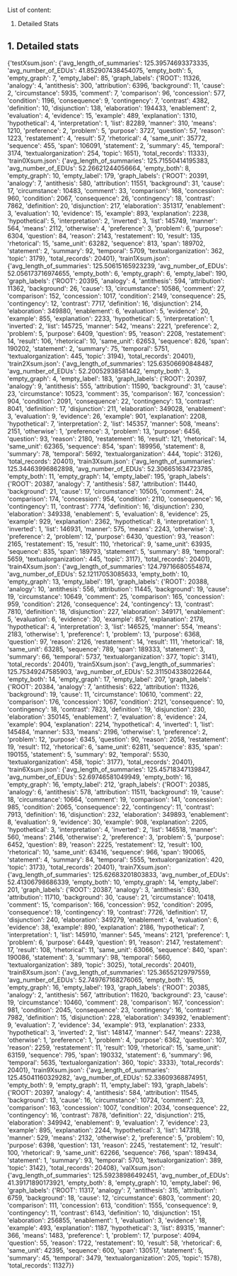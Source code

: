 # 
List of content:
1. Detailed Stats


## 1. Detailed stats
{'testXsum.json': {'avg_length_of_summaries': 125.39574693373335,
                   'avg_number_of_EDUs': 41.852907438454075,
                   'empty_both': 5,
                   'empty_graph': 7,
                   'empty_label': 85,
                   'graph_labels': {'ROOT': 11326,
                                    'analogy': 4,
                                    'antithesis': 300,
                                    'attribution': 6396,
                                    'background': 11,
                                    'cause': 2,
                                    'circumstance': 5935,
                                    'comment': 7,
                                    'comparison': 96,
                                    'concession': 577,
                                    'condition': 1196,
                                    'consequence': 9,
                                    'contingency': 7,
                                    'contrast': 4382,
                                    'definition': 10,
                                    'disjunction': 138,
                                    'elaboration': 194433,
                                    'enablement': 2,
                                    'evaluation': 4,
                                    'evidence': 15,
                                    'example': 489,
                                    'explanation': 1310,
                                    'hypothetical': 4,
                                    'interpretation': 1,
                                    'list': 82289,
                                    'manner': 310,
                                    'means': 1210,
                                    'preference': 2,
                                    'problem': 5,
                                    'purpose': 3727,
                                    'question': 57,
                                    'reason': 1223,
                                    'restatement': 4,
                                    'result': 57,
                                    'rhetorical': 4,
                                    'same_unit': 35772,
                                    'sequence': 455,
                                    'span': 106091,
                                    'statement': 2,
                                    'summary': 45,
                                    'temporal': 3174,
                                    'textualorganization': 254,
                                    'topic': 1651},
                   'total_records': 11333},
 'train0Xsum.json': {'avg_length_of_summaries': 125.71550414195383,
                     'avg_number_of_EDUs': 52.26621244056664,
                     'empty_both': 8,
                     'empty_graph': 10,
                     'empty_label': 179,
                     'graph_labels': {'ROOT': 20391,
                                      'analogy': 7,
                                      'antithesis': 580,
                                      'attribution': 11551,
                                      'background': 31,
                                      'cause': 17,
                                      'circumstance': 10483,
                                      'comment': 33,
                                      'comparison': 168,
                                      'concession': 960,
                                      'condition': 2067,
                                      'consequence': 26,
                                      'contingency': 18,
                                      'contrast': 7862,
                                      'definition': 20,
                                      'disjunction': 217,
                                      'elaboration': 351317,
                                      'enablement': 3,
                                      'evaluation': 10,
                                      'evidence': 15,
                                      'example': 893,
                                      'explanation': 2238,
                                      'hypothetical': 5,
                                      'interpretation': 2,
                                      'inverted': 3,
                                      'list': 145749,
                                      'manner': 564,
                                      'means': 2112,
                                      'otherwise': 4,
                                      'preference': 3,
                                      'problem': 6,
                                      'purpose': 6304,
                                      'question': 84,
                                      'reason': 2143,
                                      'restatement': 10,
                                      'result': 135,
                                      'rhetorical': 15,
                                      'same_unit': 63282,
                                      'sequence': 813,
                                      'span': 189702,
                                      'statement': 2,
                                      'summary': 92,
                                      'temporal': 5709,
                                      'textualorganization': 362,
                                      'topic': 3179},
                     'total_records': 20401},
 'train1Xsum.json': {'avg_length_of_summaries': 125.50615165923239,
                     'avg_number_of_EDUs': 52.056173716974655,
                     'empty_both': 6,
                     'empty_graph': 6,
                     'empty_label': 190,
                     'graph_labels': {'ROOT': 20395,
                                      'analogy': 4,
                                      'antithesis': 594,
                                      'attribution': 11362,
                                      'background': 26,
                                      'cause': 13,
                                      'circumstance': 10586,
                                      'comment': 27,
                                      'comparison': 152,
                                      'concession': 1017,
                                      'condition': 2149,
                                      'consequence': 25,
                                      'contingency': 12,
                                      'contrast': 7717,
                                      'definition': 16,
                                      'disjunction': 214,
                                      'elaboration': 349880,
                                      'enablement': 6,
                                      'evaluation': 5,
                                      'evidence': 20,
                                      'example': 855,
                                      'explanation': 2233,
                                      'hypothetical': 5,
                                      'interpretation': 1,
                                      'inverted': 2,
                                      'list': 145725,
                                      'manner': 542,
                                      'means': 2221,
                                      'preference': 2,
                                      'problem': 5,
                                      'purpose': 6409,
                                      'question': 95,
                                      'reason': 2208,
                                      'restatement': 14,
                                      'result': 106,
                                      'rhetorical': 10,
                                      'same_unit': 62653,
                                      'sequence': 826,
                                      'span': 190202,
                                      'statement': 2,
                                      'summary': 75,
                                      'temporal': 5751,
                                      'textualorganization': 445,
                                      'topic': 3194},
                     'total_records': 20401},
 'train2Xsum.json': {'avg_length_of_summaries': 125.63506690848487,
                     'avg_number_of_EDUs': 52.20052938581442,
                     'empty_both': 3,
                     'empty_graph': 4,
                     'empty_label': 183,
                     'graph_labels': {'ROOT': 20397,
                                      'analogy': 9,
                                      'antithesis': 555,
                                      'attribution': 11590,
                                      'background': 31,
                                      'cause': 23,
                                      'circumstance': 10523,
                                      'comment': 35,
                                      'comparison': 167,
                                      'concession': 904,
                                      'condition': 2091,
                                      'consequence': 22,
                                      'contingency': 13,
                                      'contrast': 8041,
                                      'definition': 17,
                                      'disjunction': 211,
                                      'elaboration': 349028,
                                      'enablement': 3,
                                      'evaluation': 9,
                                      'evidence': 26,
                                      'example': 901,
                                      'explanation': 2208,
                                      'hypothetical': 7,
                                      'interpretation': 2,
                                      'list': 145357,
                                      'manner': 508,
                                      'means': 2151,
                                      'otherwise': 1,
                                      'preference': 3,
                                      'problem': 13,
                                      'purpose': 6456,
                                      'question': 93,
                                      'reason': 2180,
                                      'restatement': 16,
                                      'result': 121,
                                      'rhetorical': 14,
                                      'same_unit': 62365,
                                      'sequence': 854,
                                      'span': 189956,
                                      'statement': 8,
                                      'summary': 78,
                                      'temporal': 5692,
                                      'textualorganization': 444,
                                      'topic': 3126},
                     'total_records': 20401},
 'train3Xsum.json': {'avg_length_of_summaries': 125.34463996862898,
                     'avg_number_of_EDUs': 52.306651634723785,
                     'empty_both': 11,
                     'empty_graph': 14,
                     'empty_label': 195,
                     'graph_labels': {'ROOT': 20387,
                                      'analogy': 7,
                                      'antithesis': 587,
                                      'attribution': 11440,
                                      'background': 21,
                                      'cause': 17,
                                      'circumstance': 10505,
                                      'comment': 24,
                                      'comparison': 174,
                                      'concession': 954,
                                      'condition': 2110,
                                      'consequence': 16,
                                      'contingency': 11,
                                      'contrast': 7774,
                                      'definition': 16,
                                      'disjunction': 230,
                                      'elaboration': 349338,
                                      'enablement': 5,
                                      'evaluation': 8,
                                      'evidence': 25,
                                      'example': 929,
                                      'explanation': 2362,
                                      'hypothetical': 8,
                                      'interpretation': 1,
                                      'inverted': 1,
                                      'list': 146931,
                                      'manner': 575,
                                      'means': 2243,
                                      'otherwise': 3,
                                      'preference': 2,
                                      'problem': 12,
                                      'purpose': 6430,
                                      'question': 93,
                                      'reason': 2165,
                                      'restatement': 15,
                                      'result': 110,
                                      'rhetorical': 9,
                                      'same_unit': 63935,
                                      'sequence': 835,
                                      'span': 189793,
                                      'statement': 5,
                                      'summary': 89,
                                      'temporal': 5659,
                                      'textualorganization': 445,
                                      'topic': 3117},
                     'total_records': 20401},
 'train4Xsum.json': {'avg_length_of_summaries': 124.79716680554874,
                     'avg_number_of_EDUs': 52.12117053085633,
                     'empty_both': 10,
                     'empty_graph': 13,
                     'empty_label': 191,
                     'graph_labels': {'ROOT': 20388,
                                      'analogy': 10,
                                      'antithesis': 556,
                                      'attribution': 11445,
                                      'background': 19,
                                      'cause': 19,
                                      'circumstance': 10649,
                                      'comment': 25,
                                      'comparison': 165,
                                      'concession': 959,
                                      'condition': 2126,
                                      'consequence': 24,
                                      'contingency': 13,
                                      'contrast': 7810,
                                      'definition': 18,
                                      'disjunction': 227,
                                      'elaboration': 349171,
                                      'enablement': 5,
                                      'evaluation': 6,
                                      'evidence': 30,
                                      'example': 857,
                                      'explanation': 2178,
                                      'hypothetical': 4,
                                      'interpretation': 3,
                                      'list': 146525,
                                      'manner': 554,
                                      'means': 2183,
                                      'otherwise': 1,
                                      'preference': 1,
                                      'problem': 13,
                                      'purpose': 6368,
                                      'question': 97,
                                      'reason': 2126,
                                      'restatement': 14,
                                      'result': 111,
                                      'rhetorical': 18,
                                      'same_unit': 63285,
                                      'sequence': 789,
                                      'span': 189333,
                                      'statement': 3,
                                      'summary': 66,
                                      'temporal': 5737,
                                      'textualorganization': 377,
                                      'topic': 3141},
                     'total_records': 20401},
 'train5Xsum.json': {'avg_length_of_summaries': 125.75349247585903,
                     'avg_number_of_EDUs': 52.311504338022644,
                     'empty_both': 14,
                     'empty_graph': 17,
                     'empty_label': 207,
                     'graph_labels': {'ROOT': 20384,
                                      'analogy': 7,
                                      'antithesis': 622,
                                      'attribution': 11326,
                                      'background': 19,
                                      'cause': 11,
                                      'circumstance': 10610,
                                      'comment': 22,
                                      'comparison': 176,
                                      'concession': 1067,
                                      'condition': 2121,
                                      'consequence': 10,
                                      'contingency': 18,
                                      'contrast': 7823,
                                      'definition': 19,
                                      'disjunction': 230,
                                      'elaboration': 350145,
                                      'enablement': 7,
                                      'evaluation': 8,
                                      'evidence': 24,
                                      'example': 904,
                                      'explanation': 2214,
                                      'hypothetical': 4,
                                      'inverted': 1,
                                      'list': 145484,
                                      'manner': 533,
                                      'means': 2196,
                                      'otherwise': 1,
                                      'preference': 2,
                                      'problem': 12,
                                      'purpose': 6345,
                                      'question': 90,
                                      'reason': 2058,
                                      'restatement': 19,
                                      'result': 112,
                                      'rhetorical': 6,
                                      'same_unit': 62811,
                                      'sequence': 835,
                                      'span': 190155,
                                      'statement': 5,
                                      'summary': 92,
                                      'temporal': 5530,
                                      'textualorganization': 458,
                                      'topic': 3177},
                     'total_records': 20401},
 'train6Xsum.json': {'avg_length_of_summaries': 125.45718347139847,
                     'avg_number_of_EDUs': 52.69746581049949,
                     'empty_both': 16,
                     'empty_graph': 16,
                     'empty_label': 212,
                     'graph_labels': {'ROOT': 20385,
                                      'analogy': 6,
                                      'antithesis': 578,
                                      'attribution': 11511,
                                      'background': 19,
                                      'cause': 18,
                                      'circumstance': 10664,
                                      'comment': 19,
                                      'comparison': 141,
                                      'concession': 985,
                                      'condition': 2065,
                                      'consequence': 22,
                                      'contingency': 11,
                                      'contrast': 7913,
                                      'definition': 16,
                                      'disjunction': 232,
                                      'elaboration': 349893,
                                      'enablement': 8,
                                      'evaluation': 9,
                                      'evidence': 30,
                                      'example': 908,
                                      'explanation': 2205,
                                      'hypothetical': 3,
                                      'interpretation': 4,
                                      'inverted': 2,
                                      'list': 146518,
                                      'manner': 560,
                                      'means': 2146,
                                      'otherwise': 2,
                                      'preference': 3,
                                      'problem': 5,
                                      'purpose': 6452,
                                      'question': 89,
                                      'reason': 2225,
                                      'restatement': 12,
                                      'result': 100,
                                      'rhetorical': 10,
                                      'same_unit': 63416,
                                      'sequence': 966,
                                      'span': 190065,
                                      'statement': 4,
                                      'summary': 84,
                                      'temporal': 5555,
                                      'textualorganization': 420,
                                      'topic': 3173},
                     'total_records': 20401},
 'train7Xsum.json': {'avg_length_of_summaries': 125.62683201803833,
                     'avg_number_of_EDUs': 52.41306798686339,
                     'empty_both': 10,
                     'empty_graph': 14,
                     'empty_label': 201,
                     'graph_labels': {'ROOT': 20387,
                                      'analogy': 3,
                                      'antithesis': 630,
                                      'attribution': 11710,
                                      'background': 30,
                                      'cause': 21,
                                      'circumstance': 10418,
                                      'comment': 15,
                                      'comparison': 166,
                                      'concession': 952,
                                      'condition': 2095,
                                      'consequence': 19,
                                      'contingency': 19,
                                      'contrast': 7726,
                                      'definition': 17,
                                      'disjunction': 240,
                                      'elaboration': 349279,
                                      'enablement': 4,
                                      'evaluation': 6,
                                      'evidence': 38,
                                      'example': 890,
                                      'explanation': 2186,
                                      'hypothetical': 7,
                                      'interpretation': 1,
                                      'list': 145910,
                                      'manner': 545,
                                      'means': 2121,
                                      'preference': 1,
                                      'problem': 6,
                                      'purpose': 6449,
                                      'question': 91,
                                      'reason': 2147,
                                      'restatement': 17,
                                      'result': 108,
                                      'rhetorical': 11,
                                      'same_unit': 63066,
                                      'sequence': 840,
                                      'span': 190086,
                                      'statement': 3,
                                      'summary': 98,
                                      'temporal': 5660,
                                      'textualorganization': 389,
                                      'topic': 3025},
                     'total_records': 20401},
 'train8Xsum.json': {'avg_length_of_summaries': 125.36552129797559,
                     'avg_number_of_EDUs': 52.749767168276065,
                     'empty_both': 15,
                     'empty_graph': 16,
                     'empty_label': 193,
                     'graph_labels': {'ROOT': 20385,
                                      'analogy': 2,
                                      'antithesis': 567,
                                      'attribution': 11620,
                                      'background': 23,
                                      'cause': 19,
                                      'circumstance': 10460,
                                      'comment': 28,
                                      'comparison': 167,
                                      'concession': 981,
                                      'condition': 2045,
                                      'consequence': 23,
                                      'contingency': 16,
                                      'contrast': 7982,
                                      'definition': 15,
                                      'disjunction': 228,
                                      'elaboration': 349392,
                                      'enablement': 9,
                                      'evaluation': 7,
                                      'evidence': 34,
                                      'example': 913,
                                      'explanation': 2333,
                                      'hypothetical': 3,
                                      'inverted': 2,
                                      'list': 148147,
                                      'manner': 547,
                                      'means': 2238,
                                      'otherwise': 1,
                                      'preference': 1,
                                      'problem': 4,
                                      'purpose': 6362,
                                      'question': 107,
                                      'reason': 2259,
                                      'restatement': 11,
                                      'result': 109,
                                      'rhetorical': 15,
                                      'same_unit': 63159,
                                      'sequence': 795,
                                      'span': 190332,
                                      'statement': 6,
                                      'summary': 96,
                                      'temporal': 5635,
                                      'textualorganization': 360,
                                      'topic': 3333},
                     'total_records': 20401},
 'train9Xsum.json': {'avg_length_of_summaries': 125.45041160329282,
                     'avg_number_of_EDUs': 52.33609368874951,
                     'empty_both': 9,
                     'empty_graph': 11,
                     'empty_label': 193,
                     'graph_labels': {'ROOT': 20397,
                                      'analogy': 4,
                                      'antithesis': 584,
                                      'attribution': 11545,
                                      'background': 13,
                                      'cause': 16,
                                      'circumstance': 10724,
                                      'comment': 23,
                                      'comparison': 163,
                                      'concession': 1007,
                                      'condition': 2034,
                                      'consequence': 22,
                                      'contingency': 16,
                                      'contrast': 7878,
                                      'definition': 22,
                                      'disjunction': 215,
                                      'elaboration': 349942,
                                      'enablement': 9,
                                      'evaluation': 7,
                                      'evidence': 23,
                                      'example': 895,
                                      'explanation': 2244,
                                      'hypothetical': 3,
                                      'list': 147318,
                                      'manner': 529,
                                      'means': 2132,
                                      'otherwise': 2,
                                      'preference': 5,
                                      'problem': 10,
                                      'purpose': 6398,
                                      'question': 131,
                                      'reason': 2245,
                                      'restatement': 12,
                                      'result': 100,
                                      'rhetorical': 9,
                                      'same_unit': 62266,
                                      'sequence': 766,
                                      'span': 189434,
                                      'statement': 1,
                                      'summary': 93,
                                      'temporal': 5703,
                                      'textualorganization': 389,
                                      'topic': 3142},
                     'total_records': 20408},
 'valXsum.json': {'avg_length_of_summaries': 125.59238986492451,
                  'avg_number_of_EDUs': 41.39171890173921,
                  'empty_both': 8,
                  'empty_graph': 10,
                  'empty_label': 96,
                  'graph_labels': {'ROOT': 11317,
                                   'analogy': 7,
                                   'antithesis': 315,
                                   'attribution': 6759,
                                   'background': 18,
                                   'cause': 12,
                                   'circumstance': 6803,
                                   'comment': 20,
                                   'comparison': 111,
                                   'concession': 613,
                                   'condition': 1555,
                                   'consequence': 9,
                                   'contingency': 11,
                                   'contrast': 6143,
                                   'definition': 10,
                                   'disjunction': 151,
                                   'elaboration': 256855,
                                   'enablement': 1,
                                   'evaluation': 3,
                                   'evidence': 18,
                                   'example': 493,
                                   'explanation': 1187,
                                   'hypothetical': 3,
                                   'list': 89315,
                                   'manner': 366,
                                   'means': 1483,
                                   'preference': 1,
                                   'problem': 17,
                                   'purpose': 4094,
                                   'question': 55,
                                   'reason': 1722,
                                   'restatement': 10,
                                   'result': 58,
                                   'rhetorical': 6,
                                   'same_unit': 42395,
                                   'sequence': 600,
                                   'span': 130517,
                                   'statement': 5,
                                   'summary': 45,
                                   'temporal': 3479,
                                   'textualorganization': 205,
                                   'topic': 1578},
                  'total_records': 11327}}
